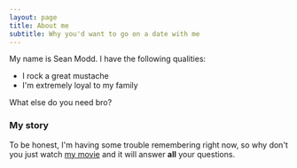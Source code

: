 ```yaml
---
layout: page
title: About me
subtitle: Why you'd want to go on a date with me
---
```


My name is Sean Modd. I have the following qualities:

- I rock a great mustache
- I'm extremely loyal to my family

What else do you need bro?

### My story

To be honest, I'm having some trouble remembering right now, so why don't you just watch [my movie](https://en.wikipedia.org/wiki/The_Princess_Bride_%28film%29) and it will answer **all** your questions.

